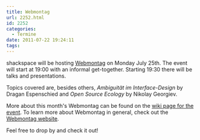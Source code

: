 ```yaml
---
title: Webmontag
url: 2252.html
id: 2252
categories:
  - Termine
date: 2011-07-22 19:24:11
tags:
---
```


shackspace will be hosting [Webmontag](http://webmontag.de/location/stuttgart/index) on Monday July 25th.
The event will start at 19:00 with an informal get-together.
Starting 19:30 there will be talks and presentations.

Topics covered are, besides others, _Ambiguität im Interface-Design_ by <span class="wikilink1">Dragan Espenschied and </span>_Open Source Ecology_ by Nikolay Georgiev<span class="wikilink1">.</span>

<span class="wikilink1">More about this month's Webmontag can be found on the [wiki page for the event](http://webmontag.de/location/stuttgart/index).
To learn more about Webmontag in general, check out the [Webmontag website](http://webmontag.de/).</span>

<span class="wikilink1">Feel free to drop by and check it out!
</span>
<div id="_mcePaste" style="position: absolute; left: -10000px; top: 0px; width: 1px; height: 1px; overflow: hidden;">http://webmontag.de  Topics covered/location/stuttgart/index</div>